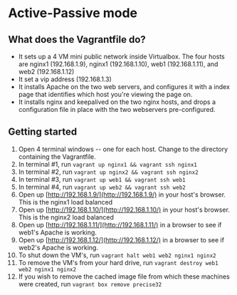 # Active-Passive mode

## What does the Vagrantfile do?

* It sets up a 4 VM mini public network inside Virtualbox.  The four hosts are nginx1 (192.168.1.9), nginx1 (192.168.1.10), web1 (192.168.1.11), and web2 (192.168.1.12)
* It set a vip address (192.168.1.3)
* It installs Apache on the two web servers, and configures it with a index page that identifies which host you're viewing the page on.
* It installs nginx and keepalived on the two nginx hosts, and drops a configuration file in place with the two webservers pre-configured.

## Getting started

1.  Open 4 terminal windows -- one for each host.  Change to the directory containing the Vagrantfile.
2.  In terminal #1, run ``` vagrant up nginx1 && vagrant ssh nginx1 ```
3.  In terminal #2, run ``` vagrant up nginx2 && vagrant ssh nginx2 ```
4.  In terminal #3, run ``` vagrant up web1 && vagrant ssh web1 ```
5.  In terminal #4, run ``` vagrant up web2 && vagrant ssh web2 ```
6.  Open up [http://192.168.1.9/](http://192.168.1.9/) in your host's browser.  This is the nginx1 load balanced
7.  Open up [http://192.168.1.10/](http://192.168.1.10/) in your host's browser.  This is the nginx2 load balanced
8.  Open up [http://192.168.1.11/](http://192.168.1.11/) in a browser to see if web1's Apache is working.
9.  Open up [http://192.168.1.12/](http://192.168.1.12/) in a browser to see if web2's Apache is working.
10.  To shut down the VM's, run ``` vagrant halt web1 web2 nginx1 nginx2 ```
11.  To remove the VM's from your hard drive, run ``` vagrant destroy web1 web2 nginx1 nginx2 ```
12.  If you wish to remove the cached image file from which these machines were created, run ``` vagrant box remove precise32 ```
